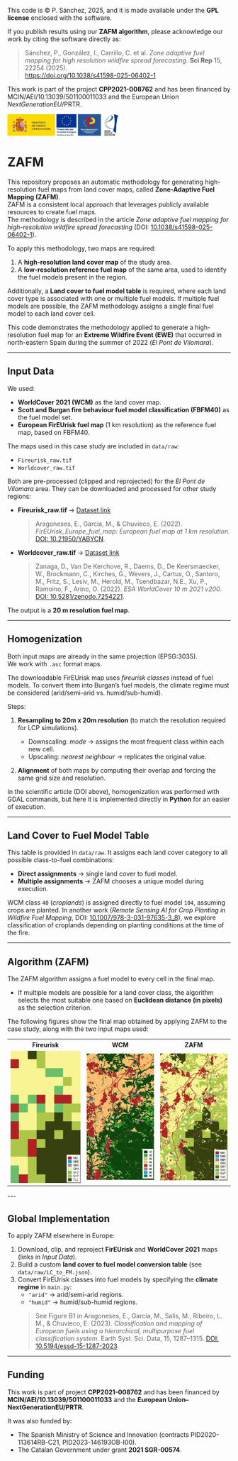 This code is © P. Sánchez, 2025, and it is made available under the **GPL license** enclosed with the software.

If you publish results using our **ZAFM algorithm**, please acknowledge our work by citing the software directly as:

> Sánchez, P., González, I., Carrillo, C. et al. *Zone adaptive fuel mapping for high resolution wildfire spread forecasting.* **Sci Rep** 15, 22254 (2025).  
> https://doi.org/10.1038/s41598-025-06402-1

This work is part of the project **CPP2021-008762** and has been financed by MCIN/AEI/10.13039/501100011033 and the European Union *NextGenerationEU*/PRTR.

<img src="/media/logo.jpg" alt="Project logos" width="250"/>

# ZAFM  

This repository proposes an automatic methodology for generating high-resolution fuel maps from land cover maps, called **Zone-Adaptive Fuel Mapping (ZAFM)**.  
ZAFM is a consistent local approach that leverages publicly available resources to create fuel maps.  
The methodology is described in the article *Zone adaptive fuel mapping for high-resolution wildfire spread forecasting* (DOI: [10.1038/s41598-025-06402-1](https://doi.org/10.1038/s41598-025-06402-1)).

To apply this methodology, two maps are required:  
1. A **high-resolution land cover map** of the study area.  
2. A **low-resolution reference fuel map** of the same area, used to identify the fuel models present in the region.  

Additionally, a **Land cover to fuel model table** is required, where each land cover type is associated with one or multiple fuel models. If multiple fuel models are possible, the ZAFM methodology assigns a single final fuel model to each land cover cell.  

This code demonstrates the methodology applied to generate a high-resolution fuel map for an **Extreme Wildfire Event (EWE)** that occurred in north-eastern Spain during the summer of 2022 (*El Pont de Vilomara*).  

---

## Input Data  

We used:  
- **WorldCover 2021 (WCM)** as the land cover map.  
- **Scott and Burgan fire behaviour fuel model classification (FBFM40)** as the fuel model set.  
- **European FirEUrisk fuel map** (1 km resolution) as the reference fuel map, based on FBFM40.  

The maps used in this case study are included in `data/raw`:  
- `Fireurisk_raw.tif`  
- `Worldcover_raw.tif`  

Both are pre-processed (clipped and reprojected) for the *El Pont de Vilomara* area. They can be downloaded and processed for other study regions:  

- **Fireurisk_raw.tif** → [Dataset link](https://edatos.consorciomadrono.es/dataset.xhtml?persistentId=doi:10.21950/YABYCN)  
  > Aragoneses, E., Garcia, M., & Chuvieco, E. (2022). *FirEUrisk_Europe_fuel_map: European fuel map at 1 km resolution*. [DOI: 10.21950/YABYCN](https://doi.org/10.21950/YABYCN).  

- **Worldcover_raw.tif** → [Dataset link](https://worldcover2021.esa.int/downloader)  
  > Zanaga, D., Van De Kerchove, R., Daems, D., De Keersmaecker, W., Brockmann, C., Kirches, G., Wevers, J., Cartus, O., Santoro, M., Fritz, S., Lesiv, M., Herold, M., Tsendbazar, N.E., Xu, P., Ramoino, F., Arino, O. (2022). *ESA WorldCover 10 m 2021 v200*. [DOI: 10.5281/zenodo.7254221](https://doi.org/10.5281/zenodo.7254221).  

The output is a **20 m resolution fuel map**.  

---

## Homogenization  

Both input maps are already in the same projection (EPSG:3035).  
We work with `.asc` format maps.  

The downloadable FirEUrisk map uses *fireurisk classes* instead of fuel models. To convert them into Burgan’s fuel models, the climate regime must be considered (arid/semi-arid vs. humid/sub-humid).  

Steps:  
1. **Resampling to 20m x 20m resolution** (to match the resolution required for LCP simulations).  
   - Downscaling: *mode* → assigns the most frequent class within each new cell.  
   - Upscaling: *nearest neighbour* → replicates the original value.  

2. **Alignment** of both maps by computing their overlap and forcing the same grid size and resolution.  

In the scientific article (DOI above), homogenization was performed with GDAL commands, but here it is implemented directly in **Python** for an easier of execution.  

---

## Land Cover to Fuel Model Table  

This table is provided in `data/raw`. It assigns each land cover category to all possible class-to-fuel combinations:  
- **Direct assignments** → single land cover to fuel model.  
- **Multiple assignments** → ZAFM chooses a unique model during execution.  

WCM class `40` (*croplands*) is assigned directly to fuel model `104`, assuming crops are planted. In another work (*Remote Sensing AI for Crop Planting in Wildfire Fuel Mapping*, DOI: [10.1007/978-3-031-97635-3_8](https://doi.org/10.1007/978-3-031-97635-3_8)), we explore classification of croplands depending on planting conditions at the time of the fire.  

---

## Algorithm (ZAFM)  

The ZAFM algorithm assigns a fuel model to every cell in the final map.  
- If multiple models are possible for a land cover class, the algorithm selects the most suitable one based on **Euclidean distance (in pixels)** as the selection criterion.  

The following figures show the final map obtained by applying ZAFM to the case study, along with the two input maps used:

<table>
  <tr>
    <th>Fireurisk</th>
    <th>WCM</th>
    <th>ZAFM</th>
  </tr>
  <tr>
    <td><img src="media/fireurisk.png" alt="Fireurisk" width="200"></td>
    <td><img src="media/wcm.png" alt="WCM" width="200"></td>
    <td><img src="media/zafm.png" alt="ZAFM" width="200"></td>
  </tr>
</table>
---

## Global Implementation  

To apply ZAFM elsewhere in Europe:  
1. Download, clip, and reproject **FirEUrisk** and **WorldCover 2021** maps (links in *Input Data*).  
2. Build a custom **land cover to fuel model conversion table** (see `data/raw/LC_to_FM.json`).  
3. Convert FirEUrisk classes into fuel models by specifying the **climate regime** in `main.py`:  
   - `"arid"` → arid/semi-arid regions.  
   - `"humid"` → humid/sub-humid regions.  
   > See Figure B1 in Aragoneses, E., García, M., Salis, M., Ribeiro, L. M., & Chuvieco, E. (2023). *Classification and mapping of European fuels using a hierarchical, multipurpose fuel classification system*. Earth Syst. Sci. Data, 15, 1287–1315. [DOI: 10.5194/essd-15-1287-2023](https://doi.org/10.5194/essd-15-1287-2023).  

---

## Funding  

This work is part of project **CPP2021-008762** and has been financed by **MCIN/AEI/10.13039/501100011033** and the **European Union–NextGenerationEU/PRTR**.  

It was also funded by:  
- The Spanish Ministry of Science and Innovation (contracts PID2020-113614RB-C21, PID2023-146193OB-I00).  
- The Catalan Government under grant **2021 SGR-00574**.  


